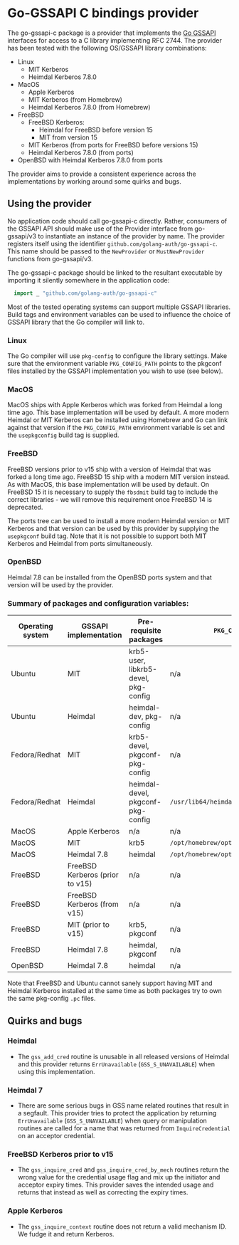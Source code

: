 # Go-GSSAPI C bindings provider

The go-gssapi-c package is a provider that implements the
[Go GSSAPI][gssapi-v3] interfaces for access to a C library implementing
RFC 2744.
The provider has been tested with the following OS/GSSAPI library
combinations:
 * Linux
    * MIT Kerberos
    * Heimdal Kerberos 7.8.0
 * MacOS
    * Apple Kerberos
    * MIT Kerberos (from Homebrew)
    * Heimdal Kerberos 7.8.0 (from Homebrew)
 * FreeBSD
    * FreeBSD Kerberos:
      * Heimdal for FreeBSD before version 15
      * MIT from version 15
    * MIT Kerberos (from ports for FreeBSD before versions 15)
    * Heimdal Kerberos 7.8.0 (from ports)
 * OpenBSD with Heimdal Kerberos 7.8.0 from ports

The provider aims to provide a consistent experience across the
implementations by working around some quirks and bugs.


## Using the provider

No application code should call go-gssapi-c directly.  Rather, consumers
of the GSSAPI API should make use of
the Provider interface from go-gssapi/v3 to instantiate an instance of
the provider by name.  The provider registers itself using the identifier
`github.com/golang-auth/go-gssapi-c`.  This name should be passed to the
`NewProvider` or `MustNewProvider` functions from go-gssapi/v3.

The go-gssapi-c package should be linked to the resultant executable by
importing it silently somewhere in the application code:

```go
  import _ "github.com/golang-auth/go-gssapi-c"
```

Most of the tested operating systems can support multiple GSSAPI
libraries.  Build tags and environment variables can be used to influence
the choice of GSSAPI library that the Go compiler will link to.

### Linux

The Go compiler will use `pkg-config` to configure the library settings.
Make sure that the environment variable `PKG_CONFIG_PATH` points to the
pkgconf files installed by the GSSAPI implementation you wish to use
(see below).

### MacOS

MacOS ships with Apple Kerberos which was forked from Heimdal a long time
ago.  This base implementation will be used by default.  A more modern
Heimdal or MIT Kerberos can be installed using Homebrew and Go can link
against that version if the `PKG_CONFIG_PATH` environment variable is set
and the `usepkgconfig` build tag is supplied.

### FreeBSD

FreeBSD versions prior to v15 ship with a version of Heimdal that was forked
a long time ago.  FreeBSD 15 ship with a modern MIT version instead.
As with MacOS, this base implementation will be used by default.  On FreeBSD 15
it is necessary to supply the `fbsdmit` build tag to include the correct
libraries - we will remove this requirement once FreeBSD 14 is deprecated.

The ports tree can be used to install a more modern Heimdal version or MIT
Kerberos and that version can be used by this provider by
supplying the `usepkgconf` build tag.  Note that it is not possible to
support both MIT Kerberos and Heimdal from ports simultaneously.

### OpenBSD

Heimdal 7.8 can be installed from the OpenBSD ports system and that
version will be used by the provider.


### Summary of packages and configuration variables:

| Operating system | GSSAPI implementation  | Pre-requisite packages | `PKG_CONFIG_PATH` | Build tags |
| ---------------  | ---------------------- | ---------------------- | ----------------- | ---------- |
| Ubuntu           | MIT                    | krb5-user, libkrb5-devel, pkg-config |  n/a   | n/a     |
| Ubuntu           | Heimdal                | heimdal-dev, pkg-config | n/a              | n/a        |
| Fedora/Redhat    | MIT                    | krb5-devel, pkgconf-pkg-config | n/a       | n/a        |
| Fedora/Redhat    | Heimdal                | heimdal-devel, pkgconf-pkg-config | `/usr/lib64/heimdal/lib/pkgconfig`       | n/a        |
| MacOS            | Apple Kerberos         | n/a                     | n/a              | n/a        |
| MacOS            | MIT                    | krb5                    | `/opt/homebrew/opt/krb5/lib/pkgconfig` | `usepkgconfig` |
| MacOS            | Heimdal 7.8            | heimdal                 | `/opt/homebrew/opt/heimdal/lib/pkgconfig` | `usepkgconfig` |
| FreeBSD          | FreeBSD Kerberos (prior to v15)      | n/a                     | n/a				 | n/a        |
| FreeBSD          | FreeBSD Kerberos (from v15)      | n/a                     | n/a				 | `fbsdmit`        |
| FreeBSD          | MIT (prior to v15)     | krb5, pkgconf           | n/a 			 | `usepkgconfig`       |
| FreeBSD          | Heimdal 7.8            | heimdal, pkgconf        | n/a 			 | `usepkgconfig`        |
| OpenBSD          | Heimdal 7.8            | heimdal                 | n/a              | n/a        |

Note that FreeBSD and Ubuntu cannot sanely support having MIT and
Heimdal Kerberos installed at the same time as
both packages try to own the same pkg-config `.pc` files.


## Quirks and bugs

### Heimdal

 * The `gss_add_cred` routine is unusable in all released versions of
   Heimdal and this provider returns
   `ErrUnavailable` (`GSS_S_UNAVAILABLE`) when using this
   implementation.

### Heimdal 7

 * There are some serious bugs in GSS name related routines that result
   in a segfault.  This provider tries to protect
   the application by returning `ErrUnavailable` (`GSS_S_UNAVAILABLE`)
   when query or manipulation routines are called
   for a name that was returned from `InquireCredential` on an acceptor
   credential.

### FreeBSD Kerberos prior to v15

 * The `gss_inquire_cred` and `gss_inquire_cred_by_mech` routines return
   the wrong value for the credential usage flag and
   mix up the initiator and acceptor expiry times.  This provider saves
   the intended usage and returns that instead as well
   as correcting the expiry times.

### Apple Kerberos

 * The `gss_inquire_context` routine does not return a valid mechanism
   ID.  We fudge it and return Kerberos.


[gssapi-v3]: https://github.com/golang-auth/go-gssapi/v3
